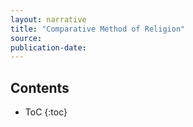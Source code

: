 ```yaml
---
layout: narrative
title: "Comparative Method of Religion" 
source:
publication-date:
---
```

## Contents
* ToC
{:toc}
